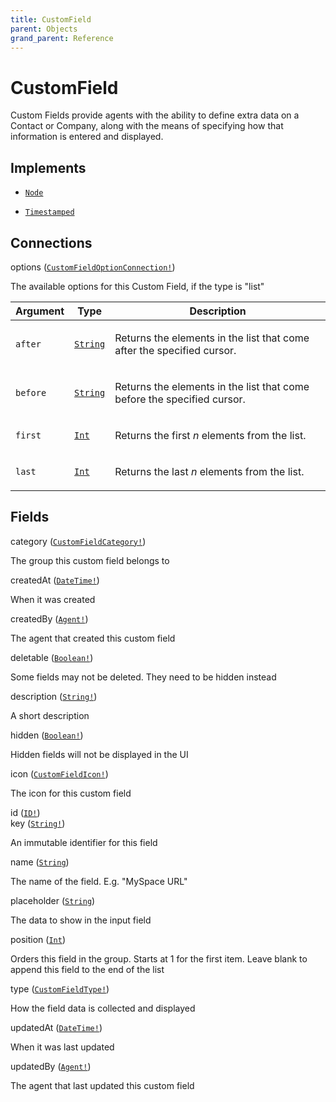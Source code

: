 ```yaml
---
title: CustomField
parent: Objects
grand_parent: Reference
---
```


# CustomField

Custom Fields provide agents with the ability to define extra data on a
Contact or Company, along with the means of specifying how that
information is entered and displayed.

## Implements

- <code><a href="/docs/reference/interface/node">Node</a></code>

- <code><a href="/docs/reference/interface/timestamped">Timestamped</a></code>

## Connections

<div class="field-entry ">
  <span id="options" class="field-name connection-name anchored">options (<code><a href="/docs/reference/connection_type/custom_field_option/custom_field_option_connection">CustomFieldOptionConnection!</a></code>)</span>

  <div class="description-wrapper">
   <p>The available options for this Custom Field, if the type is &quot;list&quot;</p>
     <table class="arguments">
  <thead>
  <tr>
    <th>Argument</th>
    <th>Type</th>
    <th>Description</th>
  </tr>
  </thead>
  <tbody>

  <tr>
  <td><code class="anchored">after</code></td>
  <td>
    <code><a href="/docs/reference/scalar/string">String</a></code>
  </td>
  <td>
    <p>Returns the elements in the list that come after the specified cursor.</p>
   </td>
  </tr>

  <tr>
  <td><code class="anchored">before</code></td>
  <td>
    <code><a href="/docs/reference/scalar/string">String</a></code>
  </td>
  <td>
    <p>Returns the elements in the list that come before the specified cursor.</p>
   </td>
  </tr>

  <tr>
  <td><code class="anchored">first</code></td>
  <td>
    <code><a href="/docs/reference/scalar/int">Int</a></code>
  </td>
  <td>
    <p>Returns the first <em>n</em> elements from the list.</p>
   </td>
  </tr>

  <tr>
  <td><code class="anchored">last</code></td>
  <td>
    <code><a href="/docs/reference/scalar/int">Int</a></code>
  </td>
  <td>
    <p>Returns the last <em>n</em> elements from the list.</p>
   </td>
  </tr>

  </tbody>
</table>

  </div>
</div>

## Fields

<div class="field-entry ">
  <span id="category" class="field-name anchored">category (<code><a href="/docs/reference/object/custom_field_category">CustomFieldCategory!</a></code>)</span>

  <div class="description-wrapper">
   <p>The group this custom field belongs to</p>

  </div>
</div>

<div class="field-entry ">
  <span id="created_at" class="field-name anchored">createdAt (<code><a href="/docs/reference/scalar/date_time">DateTime!</a></code>)</span>

  <div class="description-wrapper">
   <p>When it was created</p>

  </div>
</div>

<div class="field-entry ">
  <span id="created_by" class="field-name anchored">createdBy (<code><a href="/docs/reference/object/agent">Agent!</a></code>)</span>

  <div class="description-wrapper">
   <p>The agent that created this custom field</p>

  </div>
</div>

<div class="field-entry ">
  <span id="deletable" class="field-name anchored">deletable (<code><a href="/docs/reference/scalar/boolean">Boolean!</a></code>)</span>

  <div class="description-wrapper">
   <p>Some fields may not be deleted. They need to be hidden instead</p>

  </div>
</div>

<div class="field-entry ">
  <span id="description" class="field-name anchored">description (<code><a href="/docs/reference/scalar/string">String!</a></code>)</span>

  <div class="description-wrapper">
   <p>A short description</p>

  </div>
</div>

<div class="field-entry ">
  <span id="hidden" class="field-name anchored">hidden (<code><a href="/docs/reference/scalar/boolean">Boolean!</a></code>)</span>

  <div class="description-wrapper">
   <p>Hidden fields will not be displayed in the UI</p>

  </div>
</div>

<div class="field-entry ">
  <span id="icon" class="field-name anchored">icon (<code><a href="/docs/reference/enum/custom_field_icon">CustomFieldIcon!</a></code>)</span>

  <div class="description-wrapper">
   <p>The icon for this custom field</p>

  </div>
</div>

<div class="field-entry ">
  <span id="id" class="field-name anchored">id (<code><a href="/docs/reference/scalar/id">ID!</a></code>)</span>

  <div class="description-wrapper">

  </div>
</div>

<div class="field-entry ">
  <span id="key" class="field-name anchored">key (<code><a href="/docs/reference/scalar/string">String!</a></code>)</span>

  <div class="description-wrapper">
   <p>An immutable identifier for this field</p>

  </div>
</div>

<div class="field-entry ">
  <span id="name" class="field-name anchored">name (<code><a href="/docs/reference/scalar/string">String</a></code>)</span>

  <div class="description-wrapper">
   <p>The name of the field. E.g. &quot;MySpace URL&quot;</p>

  </div>
</div>

<div class="field-entry ">
  <span id="placeholder" class="field-name anchored">placeholder (<code><a href="/docs/reference/scalar/string">String</a></code>)</span>

  <div class="description-wrapper">
   <p>The data to show in the input field</p>

  </div>
</div>

<div class="field-entry ">
  <span id="position" class="field-name anchored">position (<code><a href="/docs/reference/scalar/int">Int</a></code>)</span>

  <div class="description-wrapper">
   <p>Orders this field in the group. Starts at 1 for the first item. Leave blank to append this field to the end of the list</p>

  </div>
</div>

<div class="field-entry ">
  <span id="type" class="field-name anchored">type (<code><a href="/docs/reference/enum/custom_field_type">CustomFieldType!</a></code>)</span>

  <div class="description-wrapper">
   <p>How the field data is collected and displayed</p>

  </div>
</div>

<div class="field-entry ">
  <span id="updated_at" class="field-name anchored">updatedAt (<code><a href="/docs/reference/scalar/date_time">DateTime!</a></code>)</span>

  <div class="description-wrapper">
   <p>When it was last updated</p>

  </div>
</div>

<div class="field-entry ">
  <span id="updated_by" class="field-name anchored">updatedBy (<code><a href="/docs/reference/object/agent">Agent!</a></code>)</span>

  <div class="description-wrapper">
   <p>The agent that last updated this custom field</p>

  </div>
</div>

